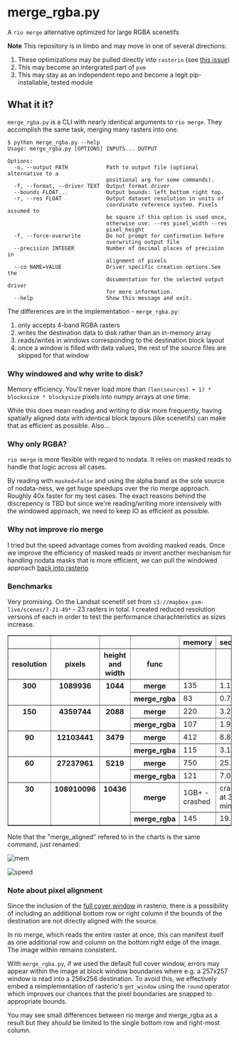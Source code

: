 # merge_rgba.py

A `rio merge` alternative optimized for large RGBA scenetifs

**Note**
This repository is in limbo and may move in one of several directions:

1. These optimizations may be pulled directly into `rasterio` (see [this issue](https://github.com/mapbox/rasterio/issues/507))
2. This may become an intergrated part of `pxm`
3. This may stay as an independent repo and become a legit pip-installable, tested module

## What it it?

`merge_rgba.py` is a CLI with nearly identical arguments to `rio merge`. They accomplish the same task, merging many rasters into one. 

```
$ python merge_rgba.py --help
Usage: merge_rgba.py [OPTIONS] INPUTS... OUTPUT

Options:
  -o, --output PATH            Path to output file (optional alternative to a
                               positional arg for some commands).
  -f, --format, --driver TEXT  Output format driver
  --bounds FLOAT...            Output bounds: left bottom right top.
  -r, --res FLOAT              Output dataset resolution in units of
                               coordinate reference system. Pixels assumed to
                               be square if this option is used once,
                               otherwise use: --res pixel_width --res
                               pixel_height
  -f, --force-overwrite        Do not prompt for confirmation before
                               overwriting output file
  --precision INTEGER          Number of decimal places of precision in
                               alignment of pixels
  --co NAME=VALUE              Driver specific creation options.See the
                               documentation for the selected output driver
                               for more information.
  --help                       Show this message and exit.
```

The differences are in the implementation - `merge_rgba.py`:

1. only accepts 4-band RGBA rasters
2. writes the destination data to disk rather than an in-memory array
3. reads/writes in windows corresponding to the destination block layout
4. once a window is filled with data values, the rest of the source files are skipped for that window

### Why windowed and why write to disk? 

Memory efficiency. You'll never load more than `(len(sources) + 1) * blockxsize * blockysize` pixels into numpy arrays at one time. 

While this does mean reading and writing to disk more frequently, having spatially aligned data with identical block layours (like scenetifs) can make that as efficient as possible. Also...

### Why only RGBA?

`rio merge` is more flexible with regard to nodata. It relies on masked reads to handle that logic across all cases. 

By reading with `masked=False` and using the alpha band as the sole source of nodata-ness, we get huge speedups over the rio merge approach. Roughly 40x faster for my test cases. The exact reasons behind the discrepency is TBD but since we're reading/writing more intensively with the windowed approach, we need to keep IO as efficient as possible.

### Why not improve rio merge

I tried but the speed advantage comes from avoiding masked reads. Once we improve the efficiency of masked reads or invent another mechanism for handling nodata masks that is more efficient, we can pull the windowed approach [back into rasterio](https://github.com/mapbox/rasterio/issues/507)


### Benchmarks

Very promising. On the Landsat scenetif set from `s3://mapbox-pxm-live/scenes/7-21-49*` - 23 rasters in total. I created reduced resolution versions of each in order to test the performance charachteristics as sizes increase.

<table class="dataframe" border="1">
  <thead>
    <tr style="text-align: right;">
      <th></th>
      <th></th>
      <th></th>
      <th></th>
      <th>memory</th>
      <th>seconds</th>
    </tr>
    <tr>
      <th>resolution</th>
      <th>pixels</th>
      <th>height and width</th>
      <th>func</th>
      <th></th>
      <th></th>
    </tr>
  </thead>
  <tbody>
    <tr>
      <th rowspan="2" valign="top">300</th>
      <th rowspan="2" valign="top">1089936</th>
      <th rowspan="2" valign="top">1044</th>
      <th>merge</th>
      <td>135</td>
      <td>1.10</td>
    </tr>
    <tr>
      <th>merge_rgba</th>
      <td>83</td>
      <td>0.70</td>
    </tr>
    <tr>
      <th rowspan="2" valign="top">150</th>
      <th rowspan="2" valign="top">4359744</th>
      <th rowspan="2" valign="top">2088</th>
      <th>merge</th>
      <td>220</td>
      <td>3.20</td>
    </tr>
    <tr>
      <th>merge_rgba</th>
      <td>107</td>
      <td>1.90</td>
    </tr>
    <tr>
      <th rowspan="2" valign="top">90</th>
      <th rowspan="2" valign="top">12103441</th>
      <th rowspan="2" valign="top">3479</th>
      <th>merge</th>
      <td>412</td>
      <td>8.85</td>
    </tr>
    <tr>
      <th>merge_rgba</th>
      <td>115</td>
      <td>3.10</td>
    </tr>
    <tr>
      <th rowspan="2" valign="top">60</th>
      <th rowspan="2" valign="top">27237961</th>
      <th rowspan="2" valign="top">5219</th>
      <th>merge</th>
      <td>750</td>
      <td>25.00</td>
    </tr>
    <tr>
      <th>merge_rgba</th>
      <td>121</td>
      <td>7.00</td>
    </tr>
    <tr>
      <th rowspan="2" valign="top">30</th>
      <th rowspan="2" valign="top">108910096</th>
      <th rowspan="2" valign="top">10436</th>
      <th>merge</th>
      <td>1GB+ - crashed</td>
      <td>crashed at 38 minutes</td>
    </tr>
    <tr>
      <th>merge_rgba</th>
      <td>145</td>
      <td>19.80</td>
    </tr>
  </tbody>
</table>

Note that the "merge_aligned" refered to in the charts is the same command, just renamed:

![mem](https://gist.githubusercontent.com/perrygeo/063dddae6fa134908861/raw/ac2c2200e564e8b89ed1d78383e962f22ccfa21c/mem.png)

![speed](https://gist.githubusercontent.com/perrygeo/063dddae6fa134908861/raw/ac2c2200e564e8b89ed1d78383e962f22ccfa21c/time.png)

### Note about pixel alignment

Since the inclusion of the [full cover window](https://github.com/mapbox/rasterio/pull/466) in rasterio, there is a possibility of including an additional bottom row or right column if the bounds of the destination are not directly aligned with the source.

In rio merge, which reads the entire raster at once, this can manifest itself as one additional row and column on the bottom right edge of the image. The image within remains consistent.

With `merge_rgba.py`, if we used the default full cover window, errors may appear within the image at block window boundaries where e.g. a 257x257 window is read into a 256x256 destination. To avoid this, we effectively embed a reimplementation of rasterio's `get_window` using the `round` operator which improves our chances that the pixel boundaries are snapped to appropriate bounds.

You may see small differences between rio merge and merge_rgba as a result but they *should* be limited to the single bottom row and right-most column.
